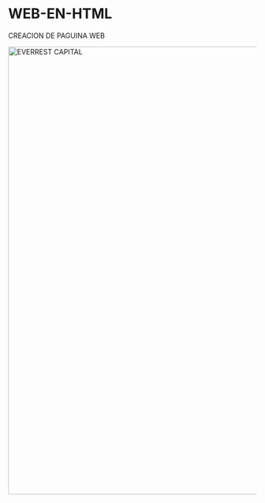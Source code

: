 # WEB-EN-HTML
CREACION DE PAGUINA WEB

<img width="1916" height="909" alt="EVERREST CAPITAL" src="https://github.com/user-attachments/assets/c23afa2c-c647-4350-b7e7-01a68cf82f30" />
